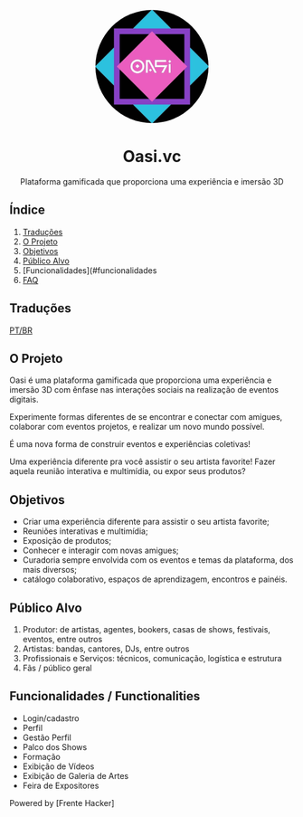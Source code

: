 <p align="center">
<img style="border-radius: 100px;" src="https://github.com/delimarenata/site-1/blob/master/public/static/images/oasi.jpg" width="200" alt=“Oasi”>
</p>
<h1 align="center">Oasi.vc</h1>
<p align="center">Plataforma gamificada que proporciona uma experiência e imersão 3D </p>

## Índice

1. [Traduções](#traduções)
1. [O Projeto](#o-projeto)
1. [Objetivos](#objetivos)
1. [Público Alvo](#público-alvo)
1. [Funcionalidades](#funcionalidades
1. [FAQ](#perguntas-frequentes-(FAQ))

## Traduções

[PT/BR](https://github.com/midianinja/ida)

## O Projeto

Oasi é uma plataforma gamificada que proporciona uma experiência e imersão 3D com ênfase nas interações sociais na realização de eventos digitais.

Experimente formas diferentes de se encontrar e conectar com amigues, colaborar com eventos projetos, e realizar um novo mundo possível.

É uma nova forma de construir eventos e experiências coletivas!

Uma experiência diferente pra você assistir o seu artista favorite! Fazer aquela reunião interativa e multimídia, ou expor seus produtos? 

## Objetivos

* Criar uma experiência diferente para assistir o seu artista favorite;
* Reuniões interativas e multimídia;
* Exposição de produtos;
* Conhecer e interagir com novas amigues;
* Curadoria sempre envolvida com os eventos e temas da plataforma, dos mais diversos;
* catálogo colaborativo, espaços de aprendizagem, encontros e painéis.

## Público Alvo

1. Produtor: de artistas, agentes, bookers, casas de shows, festivais, eventos, entre outros
2. Artistas: bandas, cantores, DJs, entre outros
3. Profissionais e Serviços: técnicos, comunicação, logística e estrutura
4. Fãs / público geral

## Funcionalidades / Functionalities

* Login/cadastro 
* Perfil 
* Gestão Perfil
* Palco dos Shows
* Formação
* Exibição de Vídeos
* Exibição de Galeria de Artes
* Feira de Expositores

Powered by [Frente Hacker]
